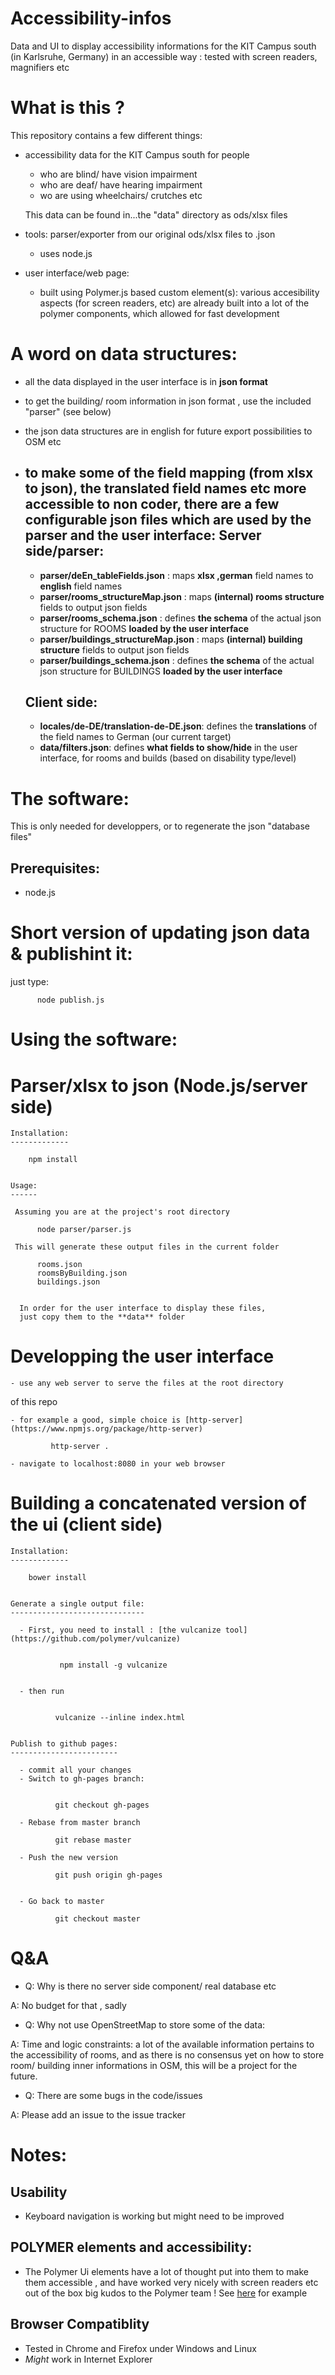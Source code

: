 Accessibility-infos
===================

Data and UI to display accessibility informations for the KIT Campus south
(in Karlsruhe, Germany) in an accessible way : tested with screen readers, magnifiers etc


What is this ?
==============

This repository contains a few different things:
- accessibility data for the KIT Campus south for people 
  - who are blind/ have vision impairment
  - who are deaf/  have hearing impairment
  - wo are using wheelchairs/ crutches etc

  This data can be found in...the "data" directory as ods/xlsx files

- tools: parser/exporter from our original ods/xlsx files to .json
  * uses node.js

- user interface/web page:
  * built using Polymer.js based custom element(s): various accesibility 
aspects (for screen readers, etc) are already built into a lot of the polymer
components, which allowed for fast development


A word on data structures:
==========================

  - all the data displayed in the user interface is in **json format**
  - to get the building/ room information in json format , use the 
  included "parser" (see below)
  - the json data structures are in english for future export possibilities to OSM etc
  - to make some of the field mapping (from xlsx to json), the translated field names etc more 
accessible to non coder, there are a few configurable json files which are used by the parser and 
the user interface:
    Server side/parser:
    -------------------
    * **parser/deEn_tableFields.json**        : maps **xlsx ,german** field names  to **english** field names
    * **parser/rooms_structureMap.json**      : maps **(internal) rooms structure** fields to output json fields
    * **parser/rooms_schema.json**            : defines **the schema** of the actual json structure for ROOMS **loaded by the user interface**
    * **parser/buildings_structureMap.json**  : maps **(internal) building structure** fields to output json fields 
    * **parser/buildings_schema.json**        : defines **the schema** of the actual json structure for BUILDINGS **loaded by the user interface**

    Client side:
    ------------
    * **locales/de-DE/translation-de-DE.json**: defines the **translations** of the field names to German (our current target)
    * **data/filters.json**: defines **what fields to show/hide** in the user interface, for rooms and builds (based on disability type/level)


The software:
=============

  This is only needed for developpers, or to regenerate the json "database files"

  Prerequisites:
  -------------

  - node.js


Short version of updating json data & publishint it:
====================================================

  just type:


          node publish.js


Using the software:
===================



  Parser/xlsx to json (Node.js/server side)
  =========================================


    Installation:
    -------------

        npm install


    Usage:
    ------

     Assuming you are at the project's root directory

          node parser/parser.js

     This will generate these output files in the current folder

          rooms.json
          roomsByBuilding.json
          buildings.json
          

      In order for the user interface to display these files,
      just copy them to the **data** folder
    
  
  Developping the user interface
  ==============================

    - use any web server to serve the files at the root directory
of this repo

    - for example a good, simple choice is [http-server](https://www.npmjs.org/package/http-server)

             http-server .

    - navigate to localhost:8080 in your web browser 



  Building a concatenated version of the ui (client side)
  =======================================================



    Installation:
    -------------

        bower install


    Generate a single output file:
    ------------------------------

      - First, you need to install : [the vulcanize tool](https://github.com/polymer/vulcanize)


               npm install -g vulcanize

  
      - then run


              vulcanize --inline index.html


    Publish to github pages:
    ------------------------

      - commit all your changes
      - Switch to gh-pages branch:


              git checkout gh-pages

      - Rebase from master branch
    
              git rebase master

      - Push the new version

              git push origin gh-pages


      - Go back to master

              git checkout master
        

Q&A
===

- Q: Why is there no server side component/  real database etc

 A: No budget for that , sadly

- Q: Why not use OpenStreetMap to store some of the data:

 A: Time and logic constraints: a lot of the available information pertains
to the accessibility of rooms, and as there is no consensus yet on how to 
store room/ building inner informations in OSM, this will be a project for the future.

- Q: There are some bugs in the code/issues

 A: Please add an issue to the issue tracker


Notes:
====== 

Usability
-------------

  - Keyboard navigation is working but might need to be improved

POLYMER elements and accessibility:
------------------------------------

  - The Polymer Ui elements have a lot of thought put into them to make them accessible , and have worked very nicely with screen readers etc out of the box big kudos to the Polymer team !
  See [here](https://github.com/Polymer/paper-button/issues/23) for example


Browser Compatiblity
------------------------------

 - Tested in Chrome and Firefox under Windows and Linux
 - *Might* work in Internet Explorer

   
